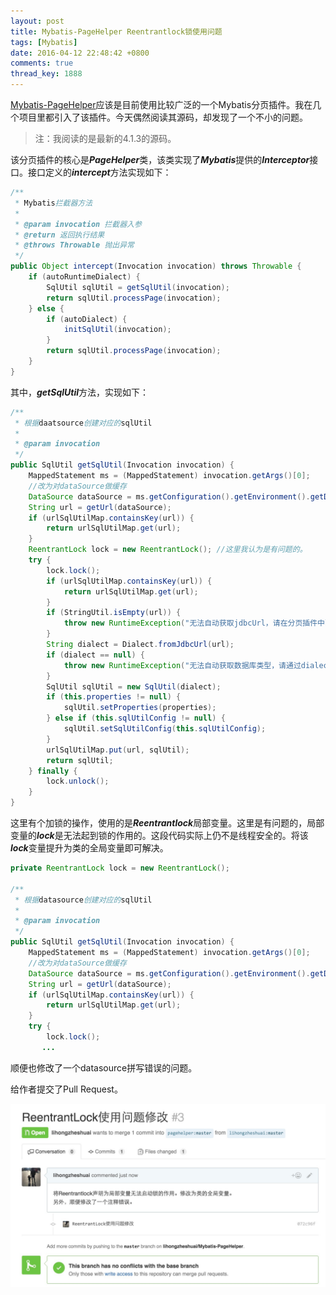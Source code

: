 ```yaml
---
layout: post
title: Mybatis-PageHelper Reentrantlock锁使用问题
tags: [Mybatis]
date: 2016-04-12 22:48:42 +0800
comments: true
thread_key: 1888
---
```

<a href="https://github.com/pagehelper/Mybatis-PageHelper" target="_blank">Mybatis-PageHelper</a>应该是目前使用比较广泛的一个Mybatis分页插件。我在几个项目里都引入了该插件。今天偶然阅读其源码，却发现了一个不小的问题。

>注：我阅读的是最新的4.1.3的源码。

该分页插件的核心是***PageHelper***类，该类实现了***Mybatis***提供的***Interceptor***接口。接口定义的***intercept***方法实现如下：

```java
/**
 * Mybatis拦截器方法
 *
 * @param invocation 拦截器入参
 * @return 返回执行结果
 * @throws Throwable 抛出异常
 */
public Object intercept(Invocation invocation) throws Throwable {
    if (autoRuntimeDialect) {
        SqlUtil sqlUtil = getSqlUtil(invocation);
        return sqlUtil.processPage(invocation);
    } else {
        if (autoDialect) {
            initSqlUtil(invocation);
        }
        return sqlUtil.processPage(invocation);
    }
}
```

其中，***getSqlUtil***方法，实现如下：

```java
/**
 * 根据daatsource创建对应的sqlUtil
 *
 * @param invocation
 */
public SqlUtil getSqlUtil(Invocation invocation) {
    MappedStatement ms = (MappedStatement) invocation.getArgs()[0];
    //改为对dataSource做缓存
    DataSource dataSource = ms.getConfiguration().getEnvironment().getDataSource();
    String url = getUrl(dataSource);
    if (urlSqlUtilMap.containsKey(url)) {
        return urlSqlUtilMap.get(url);
    }
    ReentrantLock lock = new ReentrantLock(); //这里我认为是有问题的。
    try {
        lock.lock();
        if (urlSqlUtilMap.containsKey(url)) {
            return urlSqlUtilMap.get(url);
        }
        if (StringUtil.isEmpty(url)) {
            throw new RuntimeException("无法自动获取jdbcUrl，请在分页插件中配置dialect参数!");
        }
        String dialect = Dialect.fromJdbcUrl(url);
        if (dialect == null) {
            throw new RuntimeException("无法自动获取数据库类型，请通过dialect参数指定!");
        }
        SqlUtil sqlUtil = new SqlUtil(dialect);
        if (this.properties != null) {
            sqlUtil.setProperties(properties);
        } else if (this.sqlUtilConfig != null) {
            sqlUtil.setSqlUtilConfig(this.sqlUtilConfig);
        }
        urlSqlUtilMap.put(url, sqlUtil);
        return sqlUtil;
    } finally {
        lock.unlock();
    }
}
```

这里有个加锁的操作，使用的是***Reentrantlock***局部变量。这里是有问题的，局部变量的***lock***是无法起到锁的作用的。这段代码实际上仍不是线程安全的。将该***lock***变量提升为类的全局变量即可解决。

```java
private ReentrantLock lock = new ReentrantLock();

/**
 * 根据datasource创建对应的sqlUtil
 *
 * @param invocation
 */
public SqlUtil getSqlUtil(Invocation invocation) {
    MappedStatement ms = (MappedStatement) invocation.getArgs()[0];
    //改为对dataSource做缓存
    DataSource dataSource = ms.getConfiguration().getEnvironment().getDataSource();
    String url = getUrl(dataSource);
    if (urlSqlUtilMap.containsKey(url)) {
        return urlSqlUtilMap.get(url);
    }
    try {
        lock.lock();
       ...
```

顺便也修改了一个datasource拼写错误的问题。

给作者提交了Pull Request。

![](/images/post/mybatis-pagehelper-bug/pull-request.png)